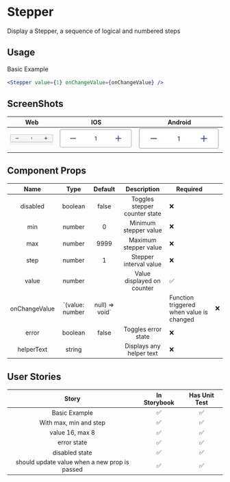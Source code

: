 # Stepper

Display a Stepper, a sequence of logical and numbered steps

## Usage

Basic Example

```jsx
<Stepper value={1} onChangeValue={onChangeValue} />
```

## ScreenShots

|                   Web                  |                     IOS                    |                     Android                    |
| :------------------------------------: | :----------------------------------------: | :--------------------------------------------: |
| ![web image](./screenshots/screen.png) | ![ios image](./screenshots/screen.ios.png) | ![web image](./screenshots/screen.android.png) |

## Component Props

|      Name     |       Type       |     Default     |          Description          | Required                                 |   |
| :-----------: | :--------------: | :-------------: | :---------------------------: | ---------------------------------------- | - |
|    disabled   |      boolean     |      false      | Toggles stepper counter state | ❌                                        |   |
|      min      |      number      |        0        |     Minimum stepper value     | ❌                                        |   |
|      max      |      number      |       9999      |     Maximum stepper value     | ❌                                        |   |
|      step     |      number      |        1        |     Stepper interval value    | ❌                                        |   |
|     value     |      number      |                 |   Value displayed on counter  | ✅                                        |   |
| onChangeValue | \`(value: number | null) => void\` |                               | Function triggered when value is changed | ❌ |
|     error     |      boolean     |      false      |      Toggles error state      | ❌                                        |   |
|   helperText  |      string      |                 |    Displays any helper text   | ❌                                        |   |

## User Stories

|                     Story                     | In Storybook | Has Unit Test |
| :-------------------------------------------: | :----------: | :-----------: |
|                 Basic Example                 |       ✅      |       ✅       |
|             With max, min and step            |       ✅      |       ✅       |
|                value 16, max 8                |       ✅      |       ✅       |
|                  error state                  |       ✅      |       ✅       |
|                 disabled state                |       ✅      |       ✅       |
| should update value when a new prop is passed |       ✅      |       ✅       |

```

```
